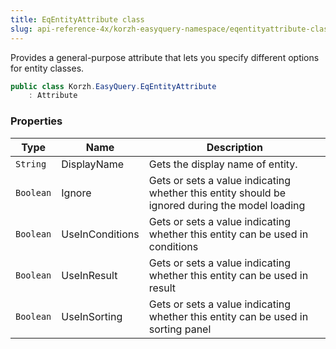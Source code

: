 ```yaml
---
title: EqEntityAttribute class
slug: api-reference-4x/korzh-easyquery-namespace/eqentityattribute-class
---
```



Provides a general-purpose attribute that lets you specify different options for entity classes.
```csharp
public class Korzh.EasyQuery.EqEntityAttribute
    : Attribute

```

### Properties

| Type | Name | Description | 
| --- | --- | --- | 
| `String` | DisplayName | Gets the display name of entity. | 
| `Boolean` | Ignore | Gets or sets a value indicating whether this entity should be ignored during the model loading | 
| `Boolean` | UseInConditions | Gets or sets a value indicating whether this entity can be used in conditions | 
| `Boolean` | UseInResult | Gets or sets a value indicating whether this entity can be used in result | 
| `Boolean` | UseInSorting | Gets or sets a value indicating whether this entity can be used in sorting panel |
